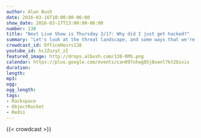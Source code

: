 ```yaml
---
author: Alan Bush
date: 2016-03-16T10:00:00-06:00
show_date: 2016-03-17T13:00:00-06:00
number: 138
title: "Next Live Show is Thursday 3/17: Why did I just get hacked?"
summary: "Let's look at the threat landscape, and some ways that we're protecting against them."
crowdcast_id: OfficeHours138
youtube_id: hcJZuzyt_zI
featured_image: http://drops.albush.com/138-RMS.png
calendar: https://plus.google.com/events/can097ohag85j8oanl7kt2bivis
duration:
length:
mp3:
ogg:
ogg_length:
tags:
- Rackspace
- ObjectRocket
- Redis
---
```

<!--more-->

{{< crowdcast >}}
